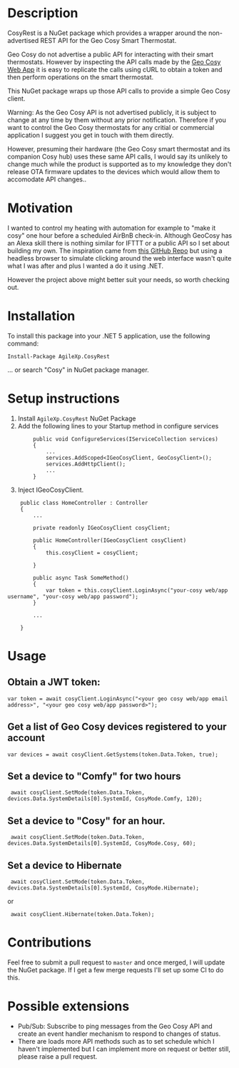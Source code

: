 # Description

CosyRest is a NuGet package which provides a wrapper around the non-advertised REST API for the Geo Cosy Smart Thermostat.

Geo Cosy do not advertise a public API for interacting with their smart thermostats. However by inspecting the API calls made by the [Geo Cosy Web App](https://cosy.geotogether.com/) it is easy to replicate the calls using cURL to obtain a token and then perform operations on the smart thermostat.

This NuGet package wraps up those API calls to provide a simple Geo Cosy client.

Warning: As the Geo Cosy API is not advertised publicly, it is subject to change at any time by them without any prior notification. Therefore if you want to control the Geo Cosy thermostats for any critial or commercial application I suggest you get in touch with them directly. 

However, presuming their hardware (the Geo Cosy smart thermostat and its companion Cosy hub) uses these same API calls, I would say its unlikely to change much while the product is supported as to my knowledge they don't release OTA firmware updates to the devices which would allow them to accomodate API changes..

# Motivation

I wanted to control my heating with automation for example to "make it cosy" one hour before a scheduled AirBnB check-in.
Although GeoCosy has an Alexa skill there is nothing similar for IFTTT or a public API so I set about building my own.
The inspiration came from [this GitHub Repo](https://github.com/Saggerus/HA-cosy-server) but using a headless browser to simulate clicking around the web interface wasn't quite what I was after and plus I wanted a do it using .NET.

However the project above might better suit your needs, so worth checking out.

# Installation

To install this package into your .NET 5 application, use the following command:

`Install-Package AgileXp.CosyRest`

... or search "Cosy" in NuGet package manager.

# Setup instructions

1. Install `AgileXp.CosyRest` NuGet Package
2. Add the following lines to your Startup method in configure services

```
        public void ConfigureServices(IServiceCollection services)
        {
            ...
            services.AddScoped<IGeoCosyClient, GeoCosyClient>();
            services.AddHttpClient();
            ...
        }
```

3. Inject IGeoCosyClient.

```
    public class HomeController : Controller
    {
        ...

        private readonly IGeoCosyClient cosyClient;

        public HomeController(IGeoCosyClient cosyClient)
        {
            this.cosyClient = cosyClient;

        }

        public async Task SomeMethod()
        {
            var token = this.cosyClient.LoginAsync("your-cosy web/app username", "your-cosy web/app password");
        }

        ...

    }
```

# Usage

## Obtain a JWT token:

```
var token = await cosyClient.LoginAsync("<your geo cosy web/app email address>", "<your geo cosy web/app password>");
```

## Get a list of Geo Cosy devices registered to your account

```
var devices = await cosyClient.GetSystems(token.Data.Token, true);
```

## Set a device to "Comfy" for two hours
```
 await cosyClient.SetMode(token.Data.Token, devices.Data.SystemDetails[0].SystemId, CosyMode.Comfy, 120);
```

## Set a device to "Cosy" for an hour.
```
 await cosyClient.SetMode(token.Data.Token, devices.Data.SystemDetails[0].SystemId, CosyMode.Cosy, 60);
```

## Set a device to Hibernate
```
 await cosyClient.SetMode(token.Data.Token, devices.Data.SystemDetails[0].SystemId, CosyMode.Hibernate);
```
or
```
 await cosyClient.Hibernate(token.Data.Token);
```

# Contributions

Feel free to submit a pull request to `master` and once merged, I will update the NuGet package. If I get a few merge requests I'll set up some CI to do this.

# Possible extensions

- Pub/Sub: Subscribe to ping messages from the Geo Cosy API and create an event handler mechanism to respond to changes of status.
- There are loads more API methods such as to set schedule which I haven't implemented but I can implement more on request or better still, please raise a pull request.

